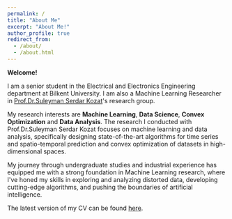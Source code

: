 ```yaml
---
permalink: /
title: "About Me"
excerpt: "About Me!"
author_profile: true
redirect_from: 
  - /about/
  - /about.html
---
```

**Welcome!**

I am a senior student in the Electrical and Electronics Engineering department at Bilkent University. I am also a Machine Learning Researcher in [Prof.Dr.Suleyman Serdar Kozat](http://kilyos.ee.bilkent.edu.tr/~kozat/)'s research group. 

My research interests are **Machine Learning**, **Data Science**, **Convex Optimization** and **Data Analysis**. The research I conducted with Prof.Dr.Suleyman Serdar Kozat focuses on machine learning and data analysis, specifically designing state-of-the-art algorithms for time series and spatio-temporal prediction and convex optimization of datasets in high-dimensional spaces. 

My journey through undergraduate studies and industrial experience has equipped me with a strong foundation in Machine Learning research, where I've honed my skills in exploring and analyzing distorted data, developing cutting-edge algorithms, and pushing the boundaries of artificial intelligence. 

The latest version of my CV can be found [here](/files/aysintumay_cv.pdf). 
